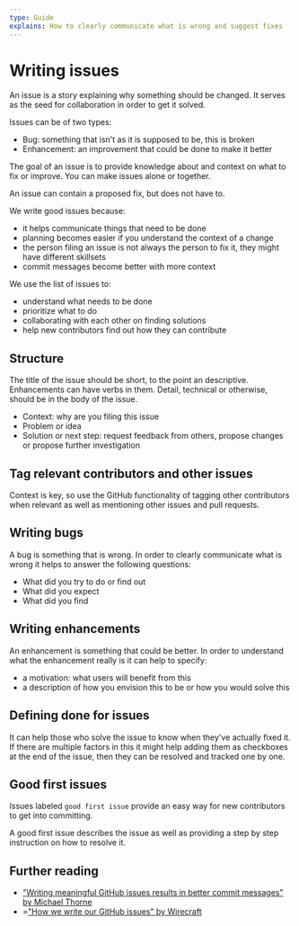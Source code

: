 ```yaml
---
type: Guide
explains: How to clearly communicate what is wrong and suggest fixes
---
```


# Writing issues

An issue is a story explaining why something should be changed. It serves as the seed for collaboration in order to get it solved.

Issues can be of two types:

* Bug: something that isn't as it is supposed to be, this is broken
* Enhancement: an improvement that could be done to make it better

The goal of an issue is to provide knowledge about and context on what to fix or improve. You can make issues alone or together.

An issue can contain a proposed fix, but does not have to.

We write good issues because:

* it helps communicate things that need to be done
* planning becomes easier if you understand the context of a change
* the person filing an issue is not always the person to fix it, they might have different skillsets
* commit messages become better with more context

We use the list of issues to:

* understand what needs to be done
* prioritize what to do
* collaborating with each other on finding solutions
* help new contributors find out how they can contribute

## Structure

The title of the issue should be short, to the point an descriptive. Enhancements can have verbs in them. Detail, technical or otherwise, should be in the body of the issue.

* Context: why are you filing this issue
* Problem or idea
* Solution or next step: request feedback from others, propose changes or propose further investigation

## Tag relevant contributors and other issues

Context is key, so use the GitHub functionality of tagging other contributors when relevant as well as mentioning other issues and pull requests.

## Writing bugs

A bug is something that is wrong. In order to clearly communicate what is wrong it helps to answer the following questions:

* What did you try to do or find out
* What did you expect
* What did you find

## Writing enhancements

An enhancement is something that could be better. In order to understand what the enhancement really is it can help to specify:

* a motivation: what users will benefit from this
* a description of how you envision this to be or how you would solve this

## Defining done for issues

It can help those who solve the issue to know when they've actually fixed it. If there are multiple factors in this it might help adding them as checkboxes at the end of the issue, then they can be resolved and tracked one by one.

## Good first issues

Issues labeled `good first issue` provide an easy way for new contributors to get into committing. 

A good first issue describes the issue as well as providing a step by step instruction on how to resolve it.

## Further reading

* ["Writing meaningful GitHub issues results in better commit messages" by Michael Thorne](https://www.userx.co.za/journal/writing-good-github-issues-makes-for-better-commit-messages/)
* =["How we write our GitHub issues" by Wirecraft](https://wiredcraft.com/blog/how-we-write-our-github-issues/)
